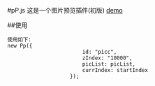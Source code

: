 #pP.js
这是一个图片预览插件(初版)
[demo](https://yinshuxun.github.io/pPjs/index.html)

##使用 
```
使用如下:
new Pp({
                        id: "picc",
                        zIndex: "10000",
                        picList: picList,
                        currIndex: startIndex
                    });

```
